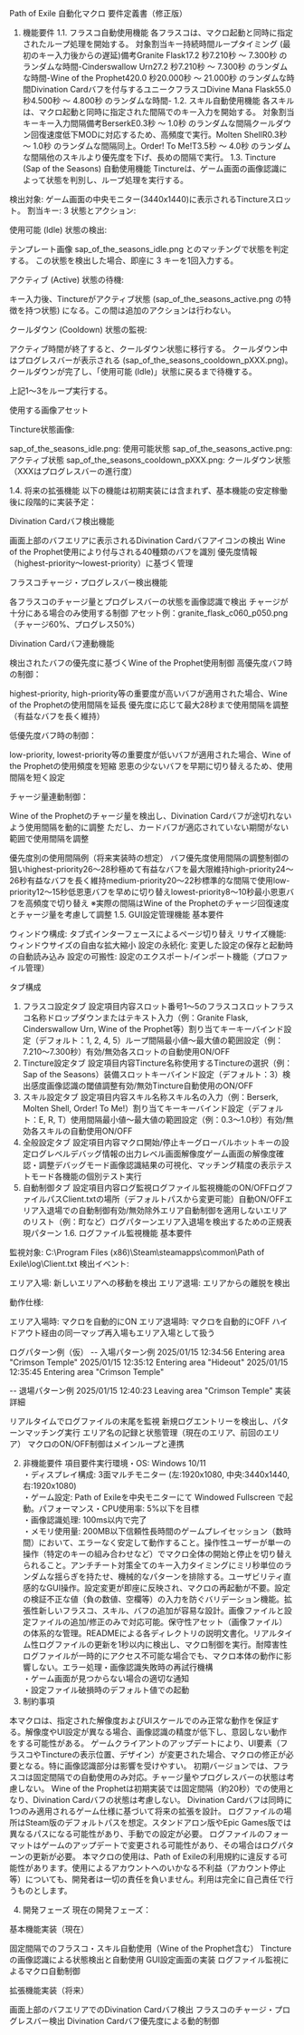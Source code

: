 Path of Exile 自動化マクロ 要件定義書（修正版）
1. 機能要件
1.1. フラスコ自動使用機能
各フラスコは、マクロ起動と同時に指定されたループ処理を開始する。
対象割当キー持続時間ループタイミング (最初のキー入力後からの遅延)備考Granite Flask17.2 秒7.210秒 ～ 7.300秒 のランダムな時間-Cinderswallow Urn27.2 秒7.210秒 ～ 7.300秒 のランダムな時間-Wine of the Prophet420.0 秒20.000秒 ～ 21.000秒 のランダムな時間Divination Cardバフを付与するユニークフラスコDivine Mana Flask55.0 秒4.500秒 ～ 4.800秒 のランダムな時間-
1.2. スキル自動使用機能
各スキルは、マクロ起動と同時に指定された間隔でのキー入力を開始する。
対象割当キーキー入力間隔備考BerserkE0.3秒 ～ 1.0秒 のランダムな間隔クールダウン回復速度低下MODに対応するため、高頻度で実行。Molten ShellR0.3秒 ～ 1.0秒 のランダムな間隔同上。Order! To Me!T3.5秒 ～ 4.0秒 のランダムな間隔他のスキルより優先度を下げ、長めの間隔で実行。
1.3. Tincture (Sap of the Seasons) 自動使用機能
Tinctureは、ゲーム画面の画像認識によって状態を判別し、ループ処理を実行する。

検出対象: ゲーム画面の中央モニター(3440x1440)に表示されるTinctureスロット。
割当キー: 3
状態とアクション:

使用可能 (Idle) 状態の検出:

テンプレート画像 sap_of_the_seasons_idle.png とのマッチングで状態を判定する。
この状態を検出した場合、即座に 3 キーを1回入力する。


アクティブ (Active) 状態の待機:

キー入力後、Tinctureがアクティブ状態 (sap_of_the_seasons_active.png の特徴を持つ状態) になる。この間は追加のアクションは行わない。


クールダウン (Cooldown) 状態の監視:

アクティブ時間が終了すると、クールダウン状態に移行する。
クールダウン中はプログレスバーが表示される (sap_of_the_seasons_cooldown_pXXX.png)。
クールダウンが完了し、「使用可能 (Idle)」状態に戻るまで待機する。


上記1〜3をループ実行する。



使用する画像アセット

Tincture状態画像:

sap_of_the_seasons_idle.png: 使用可能状態
sap_of_the_seasons_active.png: アクティブ状態
sap_of_the_seasons_cooldown_pXXX.png: クールダウン状態（XXXはプログレスバーの進行度）



1.4. 将来の拡張機能
以下の機能は初期実装には含まれず、基本機能の安定稼働後に段階的に実装予定：

Divination Cardバフ検出機能

画面上部のバフエリアに表示されるDivination Cardバフアイコンの検出
Wine of the Prophet使用により付与される40種類のバフを識別
優先度情報（highest-priority～lowest-priority）に基づく管理


フラスコチャージ・プログレスバー検出機能

各フラスコのチャージ量とプログレスバーの状態を画像認識で検出
チャージが十分にある場合のみ使用する制御
アセット例：granite_flask_c060_p050.png（チャージ60%、プログレス50%）


Divination Cardバフ連動機能

検出されたバフの優先度に基づくWine of the Prophet使用制御
高優先度バフ時の制御：

highest-priority, high-priority等の重要度が高いバフが適用された場合、Wine of the Prophetの使用間隔を延長
優先度に応じて最大28秒まで使用間隔を調整（有益なバフを長く維持）


低優先度バフ時の制御：

low-priority, lowest-priority等の重要度が低いバフが適用された場合、Wine of the Prophetの使用頻度を短縮
恩恵の少ないバフを早期に切り替えるため、使用間隔を短く設定


チャージ量連動制御：

Wine of the Prophetのチャージ量を検出し、Divination Cardバフが途切れないよう使用間隔を動的に調整
ただし、カードバフが適応されていない期間がない範囲で使用間隔を調整





優先度別の使用間隔例（将来実装時の想定）
バフ優先度使用間隔の調整制御の狙いhighest-priority26～28秒極めて有益なバフを最大限維持high-priority24～26秒有益なバフを長く維持medium-priority20～22秒標準的な間隔で使用low-priority12～15秒低恩恵バフを早めに切り替えlowest-priority8～10秒最小恩恵バフを高頻度で切り替え
※実際の間隔はWine of the Prophetのチャージ回復速度とチャージ量を考慮して調整
1.5. GUI設定管理機能
基本要件

ウィンドウ構成: タブ式インターフェースによるページ切り替え
リサイズ機能: ウィンドウサイズの自由な拡大縮小
設定の永続化: 変更した設定の保存と起動時の自動読み込み
設定の可搬性: 設定のエクスポート/インポート機能（プロファイル管理）

タブ構成
1. フラスコ設定タブ
設定項目内容スロット番号1～5のフラスコスロットフラスコ名称ドロップダウンまたはテキスト入力（例：Granite Flask, Cinderswallow Urn, Wine of the Prophet等）割り当てキーキーバインド設定（デフォルト：1, 2, 4, 5）ループ間隔最小値～最大値の範囲設定（例：7.210～7.300秒）有効/無効各スロットの自動使用ON/OFF
2. Tincture設定タブ
設定項目内容Tincture名称使用するTinctureの選択（例：Sap of the Seasons）装備スロットキーバインド設定（デフォルト：3）検出感度画像認識の閾値調整有効/無効Tincture自動使用のON/OFF
3. スキル設定タブ
設定項目内容スキル名称スキル名の入力（例：Berserk, Molten Shell, Order! To Me!）割り当てキーキーバインド設定（デフォルト：E, R, T）使用間隔最小値～最大値の範囲設定（例：0.3～1.0秒）有効/無効各スキルの自動使用ON/OFF
4. 全般設定タブ
設定項目内容マクロ開始/停止キーグローバルホットキーの設定ログレベルデバッグ情報の出力レベル画面解像度ゲーム画面の解像度確認・調整デバッグモード画像認識結果の可視化、マッチング精度の表示テストモード各機能の個別テスト実行
5. 自動制御タブ
設定項目内容ログ監視ログファイル監視機能のON/OFFログファイルパスClient.txtの場所（デフォルトパスから変更可能）自動ON/OFFエリア入退場での自動制御有効/無効除外エリア自動制御を適用しないエリアのリスト（例：町など）ログパターンエリア入退場を検出するための正規表現パターン
1.6. ログファイル監視機能
基本要件

監視対象: C:\Program Files (x86)\Steam\steamapps\common\Path of Exile\log\Client.txt
検出イベント:

エリア入場: 新しいエリアへの移動を検出
エリア退場: エリアからの離脱を検出


動作仕様:

エリア入場時: マクロを自動的にON
エリア退場時: マクロを自動的にOFF
ハイドアウト経由の同一マップ再入場もエリア入場として扱う



ログパターン例（仮）
-- 入場パターン例
2025/01/15 12:34:56 Entering area "Crimson Temple"
2025/01/15 12:35:12 Entering area "Hideout"
2025/01/15 12:35:45 Entering area "Crimson Temple"

-- 退場パターン例
2025/01/15 12:40:23 Leaving area "Crimson Temple"
実装詳細

リアルタイムでログファイルの末尾を監視
新規ログエントリーを検出し、パターンマッチング実行
エリア名の記録と状態管理（現在のエリア、前回のエリア）
マクロのON/OFF制御はメインループと連携

2. 非機能要件
項目要件実行環境・OS: Windows 10/11<br>・ディスプレイ構成: 3面マルチモニター (左:1920x1080, 中央:3440x1440, 右:1920x1080)<br>・ゲーム設定: Path of Exileを中央モニターにて Windowed Fullscreen で起動。パフォーマンス・CPU使用率: 5%以下を目標<br>・画像認識処理: 100ms以内で完了<br>・メモリ使用量: 200MB以下信頼性長時間のゲームプレイセッション（数時間）において、エラーなく安定して動作すること。操作性ユーザーが単一の操作（特定のキーの組み合わせなど）でマクロ全体の開始と停止を切り替えられること。アンチチート対策全てのキー入力タイミングにミリ秒単位のランダムな揺らぎを持たせ、機械的なパターンを排除する。ユーザビリティ直感的なGUI操作。設定変更が即座に反映され、マクロの再起動が不要。設定の検証不正な値（負の数値、空欄等）の入力を防ぐバリデーション機能。拡張性新しいフラスコ、スキル、バフの追加が容易な設計。画像ファイルと設定ファイルの追加/修正のみで対応可能。保守性アセット（画像ファイル）の体系的な管理。READMEによる各ディレクトリの説明文書化。リアルタイム性ログファイルの更新を1秒以内に検出し、マクロ制御を実行。耐障害性ログファイルが一時的にアクセス不可能な場合でも、マクロ本体の動作に影響しない。エラー処理・画像認識失敗時の再試行機構<br>・ゲーム画面が見つからない場合の適切な通知<br>・設定ファイル破損時のデフォルト値での起動
3. 制約事項

本マクロは、指定された解像度およびUIスケールでのみ正常な動作を保証する。解像度やUI設定が異なる場合、画像認識の精度が低下し、意図しない動作をする可能性がある。
ゲームクライアントのアップデートにより、UI要素（フラスコやTinctureの表示位置、デザイン）が変更された場合、マクロの修正が必要となる。特に画像認識部分は影響を受けやすい。
初期バージョンでは、フラスコは固定間隔での自動使用のみ対応。チャージ量やプログレスバーの状態は考慮しない。
Wine of the Prophetは初期実装では固定間隔（約20秒）での使用となり、Divination Cardバフの状態は考慮しない。
Divination Cardバフは同時に1つのみ適用されるゲーム仕様に基づいて将来の拡張を設計。
ログファイルの場所はSteam版のデフォルトパスを想定。スタンドアロン版やEpic Games版では異なるパスになる可能性があり、手動での設定が必要。
ログファイルのフォーマットはゲームのアップデートで変更される可能性があり、その場合はログパターンの更新が必要。
本マクロの使用は、Path of Exileの利用規約に違反する可能性があります。使用によるアカウントへのいかなる不利益（アカウント停止等）についても、開発者は一切の責任を負いません。利用は完全に自己責任で行うものとします。

4. 開発フェーズ
現在の開発フェーズ：

基本機能実装（現在）

固定間隔でのフラスコ・スキル自動使用（Wine of the Prophet含む）
Tinctureの画像認識による状態検出と自動使用
GUI設定画面の実装
ログファイル監視によるマクロ自動制御


拡張機能実装（将来）

画面上部のバフエリアでのDivination Cardバフ検出
フラスコのチャージ・プログレスバー検出
Divination Cardバフ優先度による動的制御